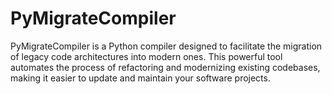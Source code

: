 # PyMigrateCompiler
PyMigrateCompiler is a Python compiler designed to facilitate the migration of legacy code architectures into modern ones. This powerful tool automates the process of refactoring and modernizing existing codebases, making it easier to update and maintain your software projects.
